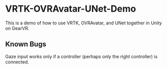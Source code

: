 # VRTK-OVRAvatar-UNet-Demo
This is a demo of how to use VRTK, OVRAvatar, and UNet together in Unity on GearVR.

## Known Bugs ##
Gaze input works only if a controller (perhaps only the right controller) is connected.
